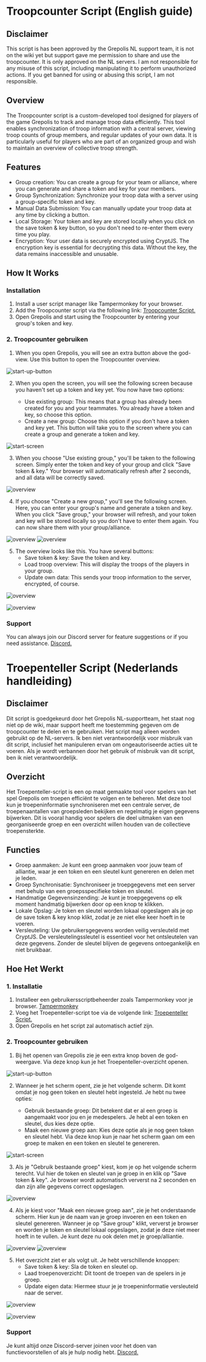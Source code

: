 # Troopcounter Script (English guide)

## Disclaimer

This script is has been approved by the Grepolis NL support team, it is not on the wiki yet but support gave me permission to share and use the troopcounter. It is only approved on the NL servers. I am not responsible for any misuse of this script, including manipulating it to perform unauthorized actions. If you get banned for using or abusing this script, I am not responsible.

## Overview
The Troopcounter script is a custom-developed tool designed for players of the game Grepolis to track and manage troop data efficiently. This tool enables synchronization of troop information with a central server, viewing troop counts of group members, and regular updates of your own data. It is particularly useful for players who are part of an organized group and wish to maintain an overview of collective troop strength.


## Features
* Group creation: You can create a group for your team or alliance, where you can generate and share a token and key for your members.
* Group Synchronization: Synchronize your troop data with a server using a group-specific token and key.
* Manual Data Submission: You can manually update your troop data at any time by clicking a button.
* Local Storage: Your token and key are stored locally when you click on the save token & key button, so you don't need to re-enter them every time you play.
* Encryption: Your user data is securely encrypted using CryptJS. The encryption key is essential for decrypting this data. Without the key, the data remains inaccessible and unusable.
##  How It Works
### Installation
1. Install a user script manager like Tampermonkey for your browser.
2. Add the Troopcounter script via the following link: [Troopcounter Script.](https://greasyfork.org/en/scripts/503469-troopcounter)
3. Open Grepolis and start using the Troopcounter by entering your group's token and key.

### 2. Troopcounter gebruiken
1. When you open Grepolis, you will see an extra button above the god-view. Use this button to open the Troopcounter overview.

![start-up-button](start-up-button.png)

2. When you open the screen, you will see the following screen because you haven't set up a token and key yet. You now have two options:

    * Use existing group: This means that a group has already been created for you and your teammates. You already have a token and key, so choose this option.
    * Create a new group: Choose this option if you don't have a token and key yet. This button will take you to the screen where you can create a group and generate a token and key.

![start-screen](start-screen.png)

3. When you choose "Use existing group," you'll be taken to the following screen. Simply enter the token and key of your group and click "Save token & key." Your browser will automatically refresh after 2 seconds, and all data will be correctly saved.

![overview](overview-notoken-nokey.png)

4. If you choose "Create a new group," you'll see the following screen. Here, you can enter your group's name and generate a token and key. When you click "Save group," your browser will refresh, and your token and key will be stored locally so you don't have to enter them again. You can now share them with your group/alliance.

![overview](group-empty.png)
![overview](group.png)

5. The overview looks like this. You have several buttons:
    * Save token & key: Save the token and key.
    * Load troop overview: This will display the troops of the players in your group.
    * Update own data: This sends your troop information to the server, encrypted, of course.

![overview](overview.png)

![overview](active-overview.png)

### Support

You can always join our Discord server for feature suggestions or if you need assistance. [Discord.](https://discord.gg/rvETEWWQmf)

# Troepenteller Script (Nederlands handleiding)

## Disclaimer

Dit script is goedgekeurd door het Grepolis NL-supportteam, het staat nog niet op de wiki, maar support heeft me toestemming gegeven om de troopcounter te delen en te gebruiken. Het script mag alleen worden gebruikt op de NL-servers. Ik ben niet verantwoordelijk voor misbruik van dit script, inclusief het manipuleren ervan om ongeautoriseerde acties uit te voeren. Als je wordt verbannen door het gebruik of misbruik van dit script, ben ik niet verantwoordelijk.

## Overzicht
Het Troepenteller-script is een op maat gemaakte tool voor spelers van het spel Grepolis om troepen efficiënt te volgen en te beheren. Met deze tool kun je troepeninformatie synchroniseren met een centrale server, de troepenaantallen van groepsleden bekijken en regelmatig je eigen gegevens bijwerken. Dit is vooral handig voor spelers die deel uitmaken van een georganiseerde groep en een overzicht willen houden van de collectieve troepensterkte.


## Functies
* Groep aanmaken: Je kunt een groep aanmaken voor jouw team of alliantie, waar je een token en een sleutel kunt genereren en delen met je leden.
* Groep Synchronisatie: Synchroniseer je troepgegevens met een server met behulp van een groepsspecifieke token en sleutel.
* Handmatige Gegevensinzending: Je kunt je troepgegevens op elk moment handmatig bijwerken door op een knop te klikken.
* Lokale Opslag: Je token en sleutel worden lokaal opgeslagen als je op de save token & key knop klikt, zodat je ze niet elke keer hoeft in te voeren.
* Versleuteling: Uw gebruikersgegevens worden veilig versleuteld met CryptJS. De versleutelingssleutel is essentieel voor het ontsleutelen van deze gegevens. Zonder de sleutel blijven de gegevens ontoegankelijk en niet bruikbaar.
## Hoe Het Werkt
### 1. Installatie
1. Installeer een gebruikersscriptbeheerder zoals Tampermonkey voor je browser. [Tampermonkey](https://www.tampermonkey.net/)
2. Voeg het Troepenteller-script toe via de volgende link: [Troepenteller Script.](https://greasyfork.org/en/scripts/503469-troopcounter)
3. Open Grepolis en het script zal automatisch actief zijn.
### 2. Troopcounter gebruiken
1. Bij het openen van Grepolis zie je een extra knop boven de god-weergave. Via deze knop kun je het Troepenteller-overzicht openen.

![start-up-button](start-up-button.png)

2. Wanneer je het scherm opent, zie je het volgende scherm. Dit komt omdat je nog geen token en sleutel hebt ingesteld. Je hebt nu twee opties:

    * Gebruik bestaande groep: Dit betekent dat er al een groep is aangemaakt voor jou en je medespelers. Je hebt al een token en sleutel, dus kies deze optie.
    * Maak een nieuwe groep aan: Kies deze optie als je nog geen token en sleutel hebt. Via deze knop kun je naar het scherm gaan om een groep te maken en een token en sleutel te genereren.

![start-screen](start-screen.png)

3. Als je "Gebruik bestaande groep" kiest, kom je op het volgende scherm terecht. Vul hier de token en sleutel van je groep in en klik op "Save token & key". Je browser wordt automatisch ververst na 2 seconden en dan zijn alle gegevens correct opgeslagen.

![overview](overview-notoken-nokey.png)

4. Als je kiest voor "Maak een nieuwe groep aan", zie je het onderstaande scherm. Hier kun je de naam van je groep invoeren en een token en sleutel genereren. Wanneer je op "Save group" klikt, ververst je browser en worden je token en sleutel lokaal opgeslagen, zodat je deze niet meer hoeft in te vullen. Je kunt deze nu ook delen met je groep/alliantie.

![overview](group-empty.png)
![overview](group.png)

5. Het overzicht ziet er als volgt uit. Je hebt verschillende knoppen:
    * Save token & key: Sla de token en sleutel op.
    * Laad troepenoverzicht: Dit toont de troepen van de spelers in je groep.
    * Update eigen data: Hiermee stuur je je troepeninformatie versleuteld naar de server.

![overview](overview.png)

![overview](active-overview.png)

### Support

Je kunt altijd onze Discord-server joinen voor het doen van functievoorstellen of als je hulp nodig hebt. [Discord.](https://discord.gg/rvETEWWQmf)






